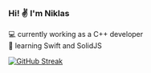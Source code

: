 ### Hi! ✌️ I'm Niklas
    
💻 currently working as a C++ developer
<br>
🔭 learning Swift and SolidJS

[![GitHub Streak](https://streak-stats.demolab.com?user=vveil&theme=dark&hide_border=true&date_format=j%20M%5B%20Y%5D)](https://git.io/streak-stats)

<!--
**vveil/vveil** is a ✨ _special_ ✨ repository because its `README.md` (this file) appears on your GitHub profile.
&hide_total_contributions=true

Here are some ideas to get you started:

- 🔭 I’m currently working on ...
- 🌱 I’m currently learning ...
- 👯 I’m looking to collaborate on ...
- 🤔 I’m looking for help with ...
- 💬 Ask me about ...
- 📫 How to reach me: ...
- 😄 Pronouns: ...
- ⚡ Fun fact: ...
-->

